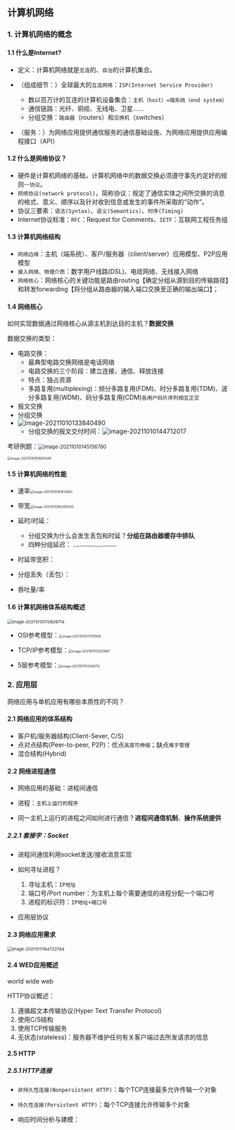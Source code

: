 ## 计算机网络

### 1. 计算机网络的概念

#### 1.1 什么是Internet?

- 定义：计算机网络就是`互连`的、`自治`的计算机集合。
- （组成细节：）全球最大的`互连网络`：`ISP(Internet Service Provider)`

  - 数以百万计的互连的计算机设备集合：`主机（host）=端系统（end system）`
  - 通信链路：光纤、铜缆、无线电、卫星......
  - 分组交换：`路由器`（routers）和`交换机`（switches）
- （服务：）为网络应用提供通信服务的通信基础设施、为网络应用提供应用编程接口（API）

#### 1.2 什么是网络协议？

- 硬件是计算机网络的基础，计算机网络中的数据交换必须遵守事先约定好的规则--`协议`。
- `网络协议(network protocol)`，简称协议：规定了通信实体之间所交换的消息的格式、意义、顺序以及针对收到信息或发生的事件所采取的“动作”。
- 协议三要素：`语法(Syntax)`、`语义(Semantics)`、`时序(Timing)`
- Internet协议标准：`RFC`：Request for Comments、`IETF`：互联网工程任务组

#### 1.3 计算机网络结构

- `网络边缘`：主机（端系统）、客户/服务器（client/server）应用模型、P2P应用模型
- `接入网络、物理介质`：数字用户线路(DSL)、电缆网络、无线接入网络
- `网络核心`：网络核心的关键功能是路由routing【确定分组从源到目的传输路径】和转发forwarding【将分组从路由器的输入端口交换至正确的输出端口】；

#### 1.4 网络核心

如何实现数据通过网络核心从源主机到达目的主机？**数据交换**

数据交换的类型：

- 电路交换：
  - 最典型电路交换网络是电话网络
  - 电路交换的三个阶段：建立连接、通信、释放连接
  - 特点：独占资源
  - 多路复用(multiplexing)：频分多路复用(FDM)、时分多路复用(TDM)、波分多路复用(WDM)、码分多路复用(CDM)`各用户码片序列相互正交`
- 报文交换
- 分组交换
- ![image-20211010133840490](计算机网络.assets/image-20211010133840490.png)
  - 分组交换的报文交付时间：![image-20211010144712017](计算机网络.assets/image-20211010144712017.png)

考研例题：<img src="计算机网络.assets/image-20211010145156760.png" alt="image-20211010145156760" style="zoom:80%;" />

<img src="计算机网络.assets/image-20211010150605449.png" alt="image-20211010150605449" style="zoom:50%;" />

#### 1.5 计算机网络的性能

- 速率<img src="计算机网络.assets/image-20211010161833841.png" alt="image-20211010161833841" style="zoom:50%;" />
- 带宽<img src="计算机网络.assets/image-20211010162055030.png" alt="image-20211010162055030" style="zoom:50%;" />
- 延时/时延：
  - 分组交换为什么会发生丢包和时延？**分组在路由器缓存中排队**
  - 四种分组延迟： <img src="计算机网络.assets/image-20211010163522687.png" alt="image-20211010163522687" style="zoom: 25%;" /><img src="计算机网络.assets/image-20211010163750902.png" alt="image-20211010163750902" style="zoom: 25%;" />

- 时延带宽积：

- 分组丢失（丢包）：

- 吞吐量/率

#### 1.6 计算机网络体系结构概述

<img src="计算机网络.assets/image-20211010170809714.png" alt="image-20211010170809714" style="zoom: 67%;" />

- OSI参考模型：<img src="计算机网络.assets/image-20211010172115926.png" alt="image-20211010172115926" style="zoom:50%;" />

- TCP/IP参考模型：<img src="计算机网络.assets/image-20211011113251947.png" alt="image-20211011113251947" style="zoom:50%;" />

- 5层参考模型：<img src="计算机网络.assets/image-20211011113340712.png" alt="image-20211011113340712" style="zoom:50%;" />

### 2. 应用层

网络应用与单机应用有哪些本质性的不同？

#### 2.1 网络应用的体系结构

- 客户机/服务器结构(Client-Sever, C/S)
- 点对点结构(Peer-to-peer, P2P)：优点`高度可伸缩`；缺点`难于管理`
- 混合结构(Hybrid)

#### 2.2 网络进程通信

- 网络应用的基础：进程间通信
- 进程：`主机上运行的程序`

- 同一主机上运行的进程之间如何进行通信？**进程间通信机制**、**操作系统提供**

##### 2.2.1 套接字：Socket

- 进程间通信利用socket发送/接收消息实现
- 如何寻址进程？
  1. 寻址主机：`IP地址`
  2. 端口号/Port number：为主机上每个需要通信的进程分配一个端口号
  3. 进程的标识符：`IP地址+端口号`

- 应用层协议

#### 2.3 网络应用需求

<img src="计算机网络.assets/image-20211011164722764.png" alt="image-20211011164722764" style="zoom:67%;" />

#### 2.4 WED应用概述

world wide web

HTTP协议概述：

1. 遵循超文本传输协议(Hyper Text Transfer Protocol)
2. 使用C/S结构
3. 使用TCP传输服务
4. 无状态(stateless)：服务器不维护任何有关客户端过去所发请求的信息

#### 2.5 HTTP

##### 2.5.1 HTTP连接

- `非持久性连接(Nonpersistent HTTP)`：每个TCP连接最多允许传输一个对象
- `持久性连接(Persistent HTTP)`：每个TCP连接允许传输多个对象

- 响应时间分析与建模：

